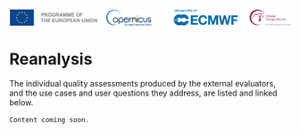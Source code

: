 ![logo](../LogoLine_horizon_C3S.png)

Reanalysis
=======================

The individual quality assessments produced by the external evaluators, and the use cases and user questions they address, are listed and linked below.

```{note}
Content coming soon.
```
